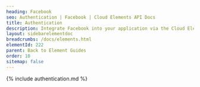 ```yaml
---
heading: Facebook
seo: Authentication | Facebook | Cloud Elements API Docs
title: Authentication
description: Integrate Facebook into your application via the Cloud Elements APIs.
layout: sidebarelementdoc
breadcrumbs: /docs/elements.html
elementId: 222
parent: Back to Element Guides
order: 10
sitemap: false
---
```


{% include authentication.md %}
